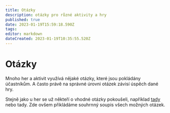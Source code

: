 ```yaml
---
title: Otázky
description: otázky pro různé aktivity a hry
published: true
date: 2023-01-19T15:59:18.590Z
tags: 
editor: markdown
dateCreated: 2023-01-19T10:35:55.520Z
---
```


# Otázky
Mnoho her a aktivit využívá nějaké otázky, které jsou pokládány účastníkům. A často právě na správné úrovni otázek závisí úspěch dané hry.

Stejně jako u her se už někteří o vhodné otázky pokoušeli, například <a href="https://docs.google.com/document/d/1P7vL9AhKSlb1zFRA_wlwcZ62L9xXwNi_0sSd0olxJkU/edit?usp=sharing">tady</a> nebo tady. Zde ovšem přikládáme souhrnný soupis všech možných otázek.